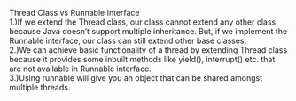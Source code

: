 <p>Thread Class vs Runnable Interface 
<br>
1.)If we extend the Thread class, our class cannot extend any other class because Java doesn’t support multiple inheritance. But, if we implement the Runnable interface, our class can still extend other base classes.
<br>2.)We can achieve basic functionality of a thread by extending Thread class because it provides some inbuilt methods like yield(), interrupt() etc. that are not available in Runnable interface.
<br>3.)Using runnable will give you an object that can be shared amongst multiple threads. </p>

